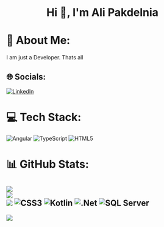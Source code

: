 <h1 align="center">Hi 👋, I'm Ali Pakdelnia</h1>

# 💫 About Me:
I am just a Developer. Thats all


## 🌐 Socials:
[![LinkedIn](https://img.shields.io/badge/LinkedIn-%230077B5.svg?logo=linkedin&logoColor=white)](https://www.linkedin.com/in/ali-pakdelnia-a31725232/) 

# 💻 Tech Stack:
![Angular](https://img.shields.io/badge/angular-%23DD0031.svg?style=for-the-badge&logo=angular&logoColor=white) 
![TypeScript](https://img.shields.io/badge/typescript-%23007ACC.svg?style=for-the-badge&logo=typescript&logoColor=white)
![HTML5](https://img.shields.io/badge/html5-%23E34F26.svg?style=for-the-badge&logo=html5&logoColor=white) 

# 📊 GitHub Stats:
![](https://github-readme-stats.vercel.app/api?username=alipakdelnia&theme=dark&hide_border=false&include_all_commits=true&count_private=true)<br/>
![](https://github-readme-streak-stats.herokuapp.com/?user=alipakdelnia&theme=dark&hide_border=false)<br/>
![](https://github-readme-stats.vercel.app/api/top-langs/?username=alipakdelnia&theme=dark&hide_border=false&include_all_commits=true&count_private=true&layout=compact)
![CSS3](https://img.shields.io/badge/css3-%231572B6.svg?style=for-the-badge&logo=css3&logoColor=white) 
![Kotlin](https://img.shields.io/badge/kotlin-%230095D5.svg?style=for-the-badge&logo=kotlin&logoColor=white) 
![.Net](https://img.shields.io/badge/.NET-%235C2D91.svg?style=for-the-badge&logo=dotnet&logoColor=white) 
![SQL Server](https://img.shields.io/badge/Microsoft%20SQL%20Server-%23CC2927.svg?style=for-the-badge&logo=microsoft%20sql%20server&logoColor=white) 
---
[![](https://visitcount.itsvg.in/api?id=alipakdelnia&label=Profile%20Views&icon=5&pretty=true)](https://visitcount.itsvg.in)


<!-- Proudly created with GPRM ( https://gprm.itsvg.in ) -->
